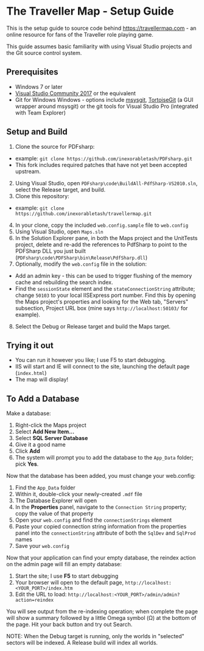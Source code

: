 The Traveller Map - Setup Guide
================================

This is the setup guide to source code behind https://travellermap.com - an online resource for fans
of the Traveller role playing game.

This guide assumes basic familiarity with using Visual Studio projects and the Git source control system.

Prerequisites
-------------
* Windows 7 or later
* [Visual Studio Community 2017](https://www.visualstudio.com/downloads/) or the equivalent
* Git for Windows Windows - options include
[msysgit](https://code.google.com/p/msysgit/),
[TortoiseGit](https://code.google.com/p/tortoisegit/) (a GUI wrapper around msysgit)
or the git tools for Visual Studio Pro (integrated with Team Explorer)

Setup and Build
---------------
1. Clone the source for PDFsharp:
 * example: `git clone https://github.com/inexorabletash/PDFsharp.git`
 * This fork includes required patches that have not yet been accepted upstream.
2. Using Visual Studio, open `PDFsharp\code\BuildAll-PdfSharp-VS2010.sln`, select the Release target, and build.
3. Clone this repository:
 * example: `git clone https://github.com/inexorabletash/travellermap.git`
4. In your clone, copy the included `web.config.sample` file to `web.config`
5. Using Visual Studio, open `Maps.sln`
6. In the Solution Explorer pane, in both the Maps project and the UnitTests project, delete and re-add the references to PdfSharp to point to the PDFSharp DLL you just built (`PDFsharp\code\PDFSharp\bin\Release\PdfSharp.dll`)
7. Optionally, modify the `web.config` file in the solution:
 * Add an admin key - this can be used to trigger flushing of the memory cache and rebuilding the search index.
 * Find the `sessionState` element and the `stateConnectionString` attribute; change `50103` to
 your local IISExpress port number. Find this by opening the Maps project's properties and looking for the
 Web tab, "Servers" subsection, Project URL box (mine says `http://localhost:50103/` for example).
8. Select the Debug or Release target and build the Maps target.

Trying it out
-------------
* You can run it however you like; I use F5 to start debugging.
* IIS will start and IE will connect to the site, launching the default page (`index.html`)
* The map will display!

To Add a Database
-----------------
Make a database:

1. Right-click the Maps project
2. Select **Add New Item...**
3. Select **SQL Server Database**
4. Give it a good name
5. Click **Add**
6. The system will prompt you to add the database to the `App_Data` folder; pick **Yes**.

Now that the database has been added, you must change your web.config:

1. Find the `App_Data` folder
2. Within it, double-click your newly-created `.mdf` file
3. The Database Explorer will open
4. In the **Properties** panel, navigate to the `Connection String` property; copy the value of that property
5. Open your `web.config` and find the `connectionStrings` element
6. Paste your copied connection string information from the properties panel into the `connectionString` attribute of both the `SqlDev` and `SqlProd` names
7. Save your `web.config`

Now that your application can find your empty database, the reindex action on the admin page will fill an empty database:

1. Start the site; I use **F5** to start debugging
2. Your browser will open to the default page, `http://localhost:<YOUR_PORT>/index.htm`
2. Edit the URL to load: `http://localhost:<YOUR_PORT>/admin/admin?action=reindex`

You will see output from the re-indexing operation; when complete the page will show a summary followed by a little Omega symbol (&Omega;) at the bottom of the page. Hit your back button and try out Search.

NOTE: When the Debug target is running, only the worlds in "selected" sectors will be indexed. A Release build will index all worlds.
